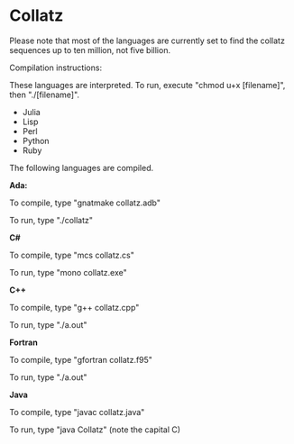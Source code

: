 # Collatz

Please note that most of the languages are currently set to find the collatz
sequences up to ten million, not five billion.

Compilation instructions:
    
These languages are interpreted. To run, execute "chmod u+x [filename]", then
"./[filename]".
*  Julia
*  Lisp
*  Perl
*  Python
*  Ruby

The following languages are compiled.

**Ada:**

To compile, type "gnatmake collatz.adb"

To run, type "./collatz"

**C#**

To compile, type "mcs collatz.cs"

To run, type "mono collatz.exe"

**C++**

To compile, type "g++ collatz.cpp"

To run, type "./a.out"

**Fortran**

To compile, type "gfortran collatz.f95"

To run, type "./a.out"

**Java**

To compile, type "javac collatz.java"

To run, type "java Collatz" (note the capital C)